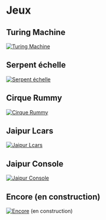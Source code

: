 # Jeux

## Turing Machine

[![Turing Machine](https://klbsjpolp.github.io/turing-machine/game-image.svg)](https://klbsjpolp.github.io/turing-machine)

## Serpent échelle

[![Serpent échelle](https://klbsjpolp.github.io/Serpent-chelle/game-image.svg)](https://klbsjpolp.github.io/Serpent-chelle/)

## Cirque Rummy

[![Cirque Rummy](https://klbsjpolp.github.io/cirque-rummy/game-image.svg)](https://klbsjpolp.github.io/cirque-rummy)

## Jaipur Lcars

[![Jaipur Lcars](https://klbsjpolp.github.io/jaipur/lcars/game-image.svg)](https://klbsjpolp.github.io/jaipur/lcars)

## Jaipur Console

[![Jaipur Console](https://klbsjpolp.github.io/jaipur/console/game-image.svg)](https://klbsjpolp.github.io/jaipur/console)

## Encore (en construction)

[![Encore](https://klbsjpolp.github.io/encore2/game-image.svg)](https://klbsjpolp.github.io/encore2) (en construction)
